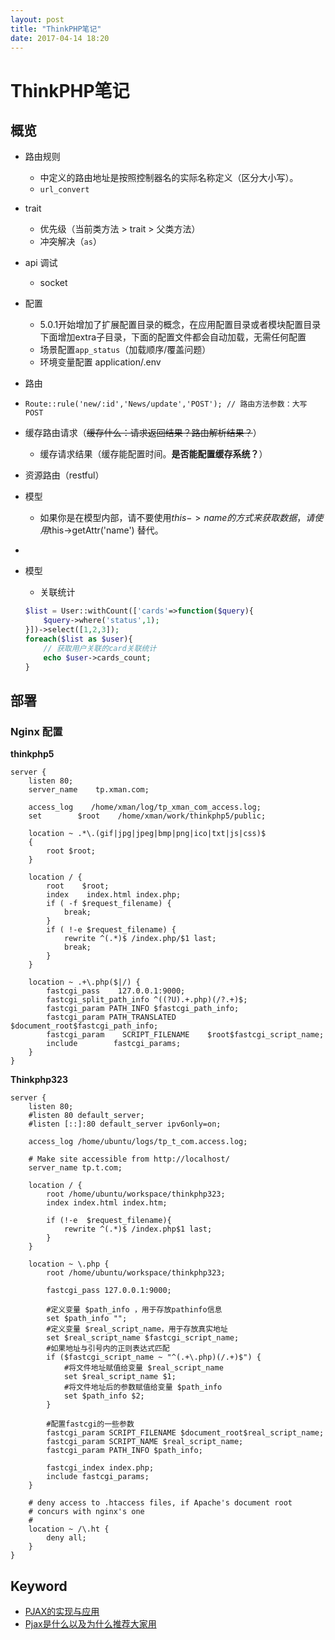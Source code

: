 ```yaml
---
layout: post
title: "ThinkPHP笔记"
date: 2017-04-14 18:20
---
```


# ThinkPHP笔记

## 概览
- 路由规则
    - 中定义的路由地址是按照控制器名的实际名称定义（区分大小写）。
    - `url_convert`
- trait
    - 优先级（当前类方法 > trait > 父类方法）
    - 冲突解决（`as`）
- api 调试
    - socket
- 配置
    - 5.0.1开始增加了扩展配置目录的概念，在应用配置目录或者模块配置目录下面增加extra子目录，下面的配置文件都会自动加载，无需任何配置
    - 场景配置`app_status`（加载顺序/覆盖问题）
    - 环境变量配置 application/.env
- 路由
- `Route::rule('new/:id','News/update','POST'); // 路由方法参数：大写 POST`
- 缓存路由请求（~~缓存什么：请求返回结果？路由解析结果？~~）
    - 缓存请求结果（缓存能配置时间。**是否能配置缓存系统？**）
- 资源路由（restful）
- 模型
    - 如果你是在模型内部，请不要使用$this->name的方式来获取数据，请使用$this->getAttr('name') 替代。
- ​

- 模型
    - 关联统计
    ```php
    $list = User::withCount(['cards'=>function($query){
        $query->where('status',1);
    }])->select([1,2,3]);
    foreach($list as $user){
        // 获取用户关联的card关联统计
        echo $user->cards_count;
    }
    ```


## 部署

### Nginx 配置

**thinkphp5**
```
server {
    listen 80;
    server_name    tp.xman.com;

    access_log    /home/xman/log/tp_xman_com_access.log;
    set        $root    /home/xman/work/thinkphp5/public;

    location ~ .*\.(gif|jpg|jpeg|bmp|png|ico|txt|js|css)$
    {
        root $root;
    }

    location / {
        root    $root;
        index    index.html index.php;
        if ( -f $request_filename) {
            break;
        }
        if ( !-e $request_filename) {
            rewrite ^(.*)$ /index.php/$1 last;
            break;
        }
    }

    location ~ .+\.php($|/) {
        fastcgi_pass    127.0.0.1:9000;
        fastcgi_split_path_info ^((?U).+.php)(/?.+)$;
        fastcgi_param PATH_INFO $fastcgi_path_info;
        fastcgi_param PATH_TRANSLATED $document_root$fastcgi_path_info;
        fastcgi_param    SCRIPT_FILENAME    $root$fastcgi_script_name;
        include        fastcgi_params;
    }
}
```

**Thinkphp323**
```
server {
    listen 80;
    #listen 80 default_server;
    #listen [::]:80 default_server ipv6only=on;

    access_log /home/ubuntu/logs/tp_t_com.access.log;

    # Make site accessible from http://localhost/
    server_name tp.t.com;

    location / {
        root /home/ubuntu/workspace/thinkphp323;
        index index.html index.htm;

        if (!-e  $request_filename){
            rewrite ^(.*)$ /index.php$1 last;
        }
    }

    location ~ \.php {   
        root /home/ubuntu/workspace/thinkphp323;

        fastcgi_pass 127.0.0.1:9000;

        #定义变量 $path_info ，用于存放pathinfo信息
        set $path_info "";
        #定义变量 $real_script_name，用于存放真实地址
        set $real_script_name $fastcgi_script_name;
        #如果地址与引号内的正则表达式匹配
        if ($fastcgi_script_name ~ "^(.+\.php)(/.+)$") {
            #将文件地址赋值给变量 $real_script_name
            set $real_script_name $1;
            #将文件地址后的参数赋值给变量 $path_info
            set $path_info $2;
        }

        #配置fastcgi的一些参数
        fastcgi_param SCRIPT_FILENAME $document_root$real_script_name;
        fastcgi_param SCRIPT_NAME $real_script_name;
        fastcgi_param PATH_INFO $path_info;

        fastcgi_index index.php;
        include fastcgi_params;
    }

    # deny access to .htaccess files, if Apache's document root
    # concurs with nginx's one
    #
    location ~ /\.ht {
        deny all;
    }
}

```

## Keyword
- [PJAX的实现与应用](http://www.cnblogs.com/hustskyking/p/history-api-in-html5.html)
- [Pjax是什么以及为什么推荐大家用](https://my.oschina.net/sub/blog/123447)
